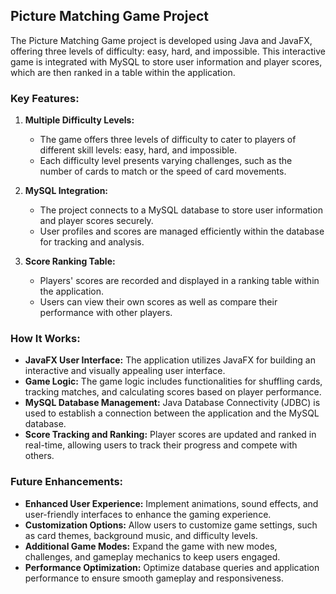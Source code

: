 ## Picture Matching Game Project

The Picture Matching Game project is developed using Java and JavaFX, offering three levels of difficulty: easy, hard, and impossible. This interactive game is integrated with MySQL to store user information and player scores, which are then ranked in a table within the application.

### Key Features:

1. **Multiple Difficulty Levels:**
   - The game offers three levels of difficulty to cater to players of different skill levels: easy, hard, and impossible.
   - Each difficulty level presents varying challenges, such as the number of cards to match or the speed of card movements.

2. **MySQL Integration:**
   - The project connects to a MySQL database to store user information and player scores securely.
   - User profiles and scores are managed efficiently within the database for tracking and analysis.

3. **Score Ranking Table:**
   - Players' scores are recorded and displayed in a ranking table within the application.
   - Users can view their own scores as well as compare their performance with other players.

### How It Works:

- **JavaFX User Interface:** The application utilizes JavaFX for building an interactive and visually appealing user interface.
- **Game Logic:** The game logic includes functionalities for shuffling cards, tracking matches, and calculating scores based on player performance.
- **MySQL Database Management:** Java Database Connectivity (JDBC) is used to establish a connection between the application and the MySQL database.
- **Score Tracking and Ranking:** Player scores are updated and ranked in real-time, allowing users to track their progress and compete with others.

### Future Enhancements:

- **Enhanced User Experience:** Implement animations, sound effects, and user-friendly interfaces to enhance the gaming experience.
- **Customization Options:** Allow users to customize game settings, such as card themes, background music, and difficulty levels.
- **Additional Game Modes:** Expand the game with new modes, challenges, and gameplay mechanics to keep users engaged.
- **Performance Optimization:** Optimize database queries and application performance to ensure smooth gameplay and responsiveness.
